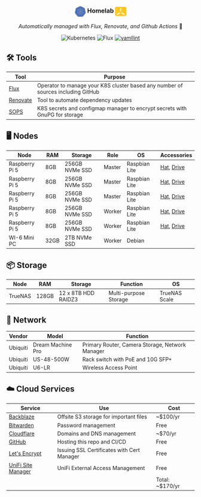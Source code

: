 <div align="center">

### <img src="res/k8s-logo.png" align="center" width="30px" height="30px"/> Homelab <img src="res/k3s-logo.png" align="center" width="30px" height="30px"/>

_Automatically managed with Flux, Renovate, and Github Actions_ 🤖

</div>


<div align="center">

![Kubernetes](https://badgen.net/badge/Kubernetes/1.32.3+k3s1/blue)  ![Flux](https://badgen.net/badge/Flux/2.5.1/blue) [![yamllint](https://github.com/homelab-peej/k8s-at-home/actions/workflows/yamllint.yaml/badge.svg?branch=main&event=push)](https://github.com/homelab-peej/k8s-at-home/actions/workflows/yamllint.yaml)

</div>

## 🛠️ Tools

| Tool                                     | Purpose                                                                          |
|------------------------------------------|----------------------------------------------------------------------------------|
| [Flux](https://fluxcd.io/flux/)          | Operator to manage your K8S cluster based any number of sources including GitHub |
| [Renovate](https://docs.renovatebot.com) | Tool to automate dependency updates                                              |
| [SOPS](https://github.com/getsops/sops)  | K8S secrets and configmap manager to encrypt secrets with GnuPG for storage      |


## 🖥️ Nodes

| Node            | RAM  | Storage                   | Role   | OS            | Accessories                                                                            |
|-----------------|------|---------------------------|--------|---------------|----------------------------------------------------------------------------------------|
| Raspberry Pi 5  | 8GB  | 256GB NVMe SSD            | Master | Raspbian Lite | [Hat](https://www.waveshare.com/poe-m.2-hat-plus.htm), [Drive](https://a.co/d/4kcOG6z) |
| Raspberry Pi 5  | 8GB  | 256GB NVMe SSD            | Master | Raspbian Lite | [Hat](https://www.waveshare.com/poe-m.2-hat-plus.htm), [Drive](https://a.co/d/4kcOG6z) |
| Raspberry Pi 5  | 8GB  | 256GB NVMe SSD            | Master | Raspbian Lite | [Hat](https://www.waveshare.com/poe-m.2-hat-plus.htm), [Drive](https://a.co/d/4kcOG6z) |
| Raspberry Pi 5  | 8GB  | 256GB NVMe SSD            | Worker | Raspbian Lite | [Hat](https://www.waveshare.com/poe-m.2-hat-plus.htm), [Drive](https://a.co/d/4kcOG6z) |
| Raspberry Pi 5  | 8GB  | 256GB NVMe SSD            | Worker | Raspbian Lite | [Hat](https://www.waveshare.com/poe-m.2-hat-plus.htm), [Drive](https://a.co/d/4kcOG6z) |
| WI-6 Mini PC    | 32GB | 2TB NVMe SSD              | Worker | Debian        |                                                                                        |


## 📦 Storage

| Node    | RAM   | Storage             | Function              | OS            |
|---------|-------|---------------------|-----------------------|---------------|
| TrueNAS | 128GB | 12 x 8TB HDD RAIDZ3 | Multi-purpose Storage | TrueNAS Scale |


## 🛜 Network 

| Vendor   | Model             | Function                                        |
|----------|-------------------|-------------------------------------------------|
| Ubiquiti | Dream Machine Pro | Primary Router, Camera Storage, Network Manager |
| Ubiquiti | US-48-500W        | Rack switch with PoE and 10G SFP+               |
| Ubiquiti | U6-LR             | Wireless Access Point                           |


## ☁️ Cloud Services

| Service                                              | Use                                        | Cost            |
|------------------------------------------------------|--------------------------------------------|-----------------|
| [Backblaze](https://www.backblaze.com/cloud-storage) | Offsite S3 storage for important files     | ~$100/yr        |
| [Bitwarden](https://bitwarden.com)                   | Password management                        | Free            |
| [Cloudflare](https://www.cloudflare.com/)            | Domains and DNS management                 | ~$70/yr         |
| [GitHub](https://github.com/)                        | Hosting this repo and CI/CD                | Free            |
| [Let's Encrypt](https://letsencrypt.org/)            | Issuing SSL Certificates with Cert Manager | Free            |
| [UniFi Site Manager](https://unifi.ui.com)           | UniFi External Access Management           | Free            |
|                                                      |                                            | Total: ~$170/yr |
